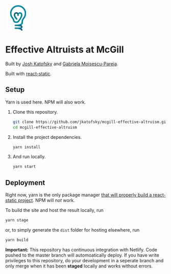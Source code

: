 <img src="src/logo.png" alt="drawing" width="80"/>

# Effective Altruists at McGill

Built by [Josh Katofsky](https://github.com/jkatofsky) and [Gabriela Moisescu-Pareja](https://github.com/gabrielamp).

Built with [react-static](https://github.com/react-static/react-static).

## Setup

Yarn is used here. NPM will also work.

1. Clone this repository.

   ```bash
   git clone https://github.com/jkatofsky/mcgill-effective-altruism.git
   cd mcgill-effective-altruism
   ```

2. Install the project dependencies.

    ```bash
    yarn install
    ```

3. And run locally.

    ```bash
    yarn start
    ```

## Deployment

Right now, yarn is the only package manager [that will properly build a react-static project](https://github.com/react-static/react-static/issues/1552). NPM will *not* work.

To build the site and host the result locally, run

```bash
yarn stage
```

or, to simply generate the `dist` folder for hosting elsewhere,
run

```bash
yarn build
```

**Important:** This repository has continuous integration with Netlify. Code pushed to the master branch will automoatically deploy. If you have write privileges to this repository, do your development in a seperate branch and only merge when it has been **staged** locally and works without errors.
